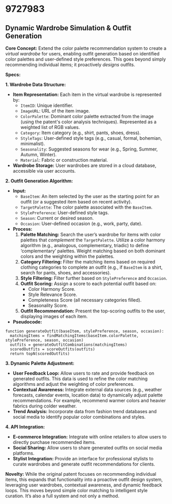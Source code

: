 # 9727983

## Dynamic Wardrobe Simulation & Outfit Generation

**Core Concept:** Extend the color palette recommendation system to create a *virtual wardrobe* for users, enabling outfit generation based on identified color palettes and user-defined style preferences. This goes beyond simply recommending individual items; it proactively *designs* outfits.

**Specs:**

**1. Wardrobe Data Structure:**

*   **Item Representation:** Each item in the virtual wardrobe is represented by:
    *   `ItemID`: Unique identifier.
    *   `ImageURL`: URL of the item image.
    *   `ColorPalette`: Dominant color palette extracted from the image (using the patent's color analysis techniques). Represented as a weighted list of RGB values.
    *   `Category`: Item category (e.g., shirt, pants, shoes, dress).
    *   `StyleTags`: User-defined style tags (e.g., casual, formal, bohemian, minimalist).
    *   `Seasonality`: Suggested seasons for wear (e.g., Spring, Summer, Autumn, Winter).
    *   `Material`: Fabric or construction material.
*   **Wardrobe Storage:** User wardrobes are stored in a cloud database, accessible via user accounts.

**2. Outfit Generation Algorithm:**

*   **Input:**
    *   `BaseItem`: An item selected by the user as the starting point for an outfit (or a suggested item based on recent activity).
    *   `TargetPalette`: The color palette associated with the `BaseItem`.
    *   `StylePreference`: User-defined style tags.
    *   `Season`: Current or desired season.
    *   `Occasion`: User-defined occasion (e.g., work, party, date).
*   **Process:**
    1.  **Palette Matching:** Search the user’s wardrobe for items with color palettes that *complement* the `TargetPalette`. Utilize a color harmony algorithm (e.g., analogous, complementary, triadic) to define ‘complementary’ palettes.  Weight matching based on both dominant colors and the weighting within the palettes.
    2.  **Category Filtering:** Filter the matching items based on required clothing categories to complete an outfit (e.g., if `BaseItem` is a shirt, search for pants, shoes, and accessories).
    3.  **Style Filtering:** Filter further based on `StylePreference` and `Occasion`.
    4.  **Outfit Scoring:** Assign a score to each potential outfit based on:
        *   Color Harmony Score.
        *   Style Relevance Score.
        *   Completeness Score (all necessary categories filled).
        *   Seasonality Score.
    5.  **Outfit Recommendation:** Present the top-scoring outfits to the user, displaying images of each item.
*   **Pseudocode:**

```
function generateOutfit(baseItem, stylePreference, season, occasion):
  matchingItems = findMatchingItems(baseItem.colorPalette, stylePreference, season, occasion)
  outfits = generateOutfitCombinations(matchingItems)
  scoredOutfits = scoreOutfits(outfits)
  return topN(scoredOutfits)
```

**3. Dynamic Palette Adjustment:**

*   **User Feedback Loop:** Allow users to rate and provide feedback on generated outfits. This data is used to refine the color matching algorithms and adjust the weighting of color preferences.
*   **Contextual Awareness:** Integrate external data sources (e.g., weather forecasts, calendar events, location data) to dynamically adjust palette recommendations. For example, recommend warmer colors and heavier fabrics during colder weather.
*   **Trend Analysis:** Incorporate data from fashion trend databases and social media to identify popular color combinations and styles.

**4.  API Integration:**

*   **E-commerce Integration:** Integrate with online retailers to allow users to directly purchase recommended items.
*   **Social Sharing:** Allow users to share generated outfits on social media platforms.
*   **Stylist Integration:** Provide an interface for professional stylists to curate wardrobes and generate outfit recommendations for clients.

**Novelty:** While the original patent focuses on recommending individual items, this expands that functionality into a proactive outfit design system, leveraging user wardrobes, contextual awareness, and dynamic feedback loops. This moves beyond simple color matching to intelligent style curation. It’s also a full system and not only a method.